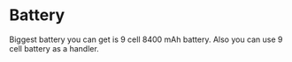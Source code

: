 # Battery
Biggest battery you can get is 9 cell 8400 mAh battery.
Also you can use 9 cell battery as a handler.
